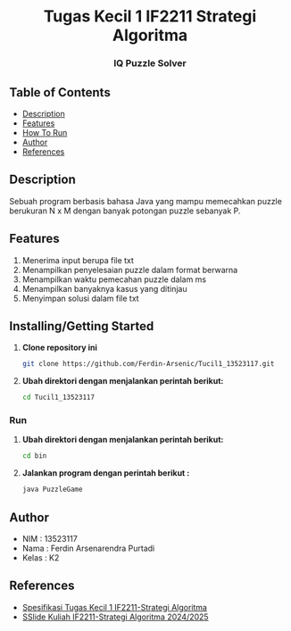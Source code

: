 <h1 align="center">Tugas Kecil 1 IF2211 Strategi Algoritma</h1>
<h3 align="center">IQ Puzzle Solver</h3>

## Table of Contents

- [Description](#description)
- [Features](#features)
- [How To Run](#how-to-run)
- [Author](#author)
- [References](#references)

## Description
Sebuah program berbasis bahasa Java yang mampu memecahkan puzzle berukuran N x M dengan banyak potongan puzzle sebanyak P.
## Features
1. Menerima input berupa file txt
2. Menampilkan penyelesaian puzzle dalam format berwarna
3. Menampilkan waktu pemecahan puzzle dalam ms
4. Menampilkan banyaknya kasus yang ditinjau
5. Menyimpan solusi dalam file txt


## Installing/Getting Started
1. **Clone repository ini**
   ```bash
   git clone https://github.com/Ferdin-Arsenic/Tucil1_13523117.git
   ```
2. **Ubah direktori dengan menjalankan perintah berikut:**
   ```bash
   cd Tucil1_13523117
   ```

### Run
1. **Ubah direktori dengan menjalankan perintah berikut:**
   ```bash
   cd bin
   ```
2. **Jalankan program dengan perintah berikut :**
    ```bash
   java PuzzleGame
   ```
## Author
- NIM   : 13523117
- Nama  : Ferdin Arsenarendra Purtadi
- Kelas : K2

## References
- [Spesifikasi Tugas Kecil 1 IF2211-Strategi Algoritma](https://informatika.stei.itb.ac.id/~rinaldi.munir/Stmik/2024-2025/Tucil1-Stima-2025.pdf)
- [SSlide Kuliah IF2211-Strategi Algoritma 2024/2025](https://informatika.stei.itb.ac.id/~rinaldi.munir/Stmik/2024-2025/stima24-25.htm)
